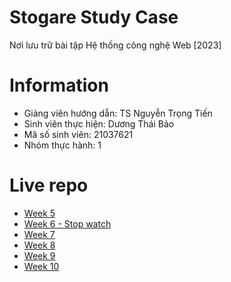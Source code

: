 # Stogare Study Case
Nơi lưu trữ bài tập Hệ thống công nghệ Web [2023]

# Information
* Giảng viên hướng dẫn: TS Nguyễn Trọng Tiến
* Sinh viên thực hiện: Dương Thái Bảo
* Mã số sinh viên: 21037621
* Nhóm thực hành: 1

# Live repo

* [Week 5](https://pj.dtbao.io.vn/BaiTapHTCN_Web/21037621_DuongThaiBao/Tuan05)
* [Week 6 - Stop watch](https://pj.dtbao.io.vn/BaiTapHTCN_Web/21037621_DuongThaiBao/Tuan06/stopwatch.html)
* [Week 7](https://pj.dtbao.io.vn/BaiTapHTCN_Web/21037621_DuongThaiBao/Tuan07)
* [Week 8](https://pj.dtbao.io.vn/BaiTapHTCN_Web/21037621_DuongThaiBao/Tuan08)
* [Week 9](https://pj.dtbao.io.vn/BaiTapHTCN_Web/21037621_DuongThaiBao/Tuan09_Extra/html)
* [Week 10](https://pj.dtbao.io.vn/BaiTapHTCN_Web/21037621_DuongThaiBao/Tuan10_Extra/html)

